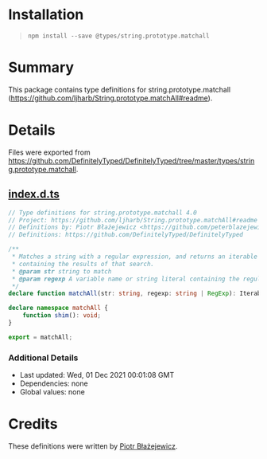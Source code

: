 # Installation
> `npm install --save @types/string.prototype.matchall`

# Summary
This package contains type definitions for string.prototype.matchall (https://github.com/ljharb/String.prototype.matchAll#readme).

# Details
Files were exported from https://github.com/DefinitelyTyped/DefinitelyTyped/tree/master/types/string.prototype.matchall.
## [index.d.ts](https://github.com/DefinitelyTyped/DefinitelyTyped/tree/master/types/string.prototype.matchall/index.d.ts)
````ts
// Type definitions for string.prototype.matchall 4.0
// Project: https://github.com/ljharb/String.prototype.matchAll#readme
// Definitions by: Piotr Błażejewicz <https://github.com/peterblazejewicz>
// Definitions: https://github.com/DefinitelyTyped/DefinitelyTyped

/**
 * Matches a string with a regular expression, and returns an iterable of matches
 * containing the results of that search.
 * @param str string to match
 * @param regexp A variable name or string literal containing the regular expression pattern and flags.
 */
declare function matchAll(str: string, regexp: string | RegExp): IterableIterator<RegExpMatchArray>;

declare namespace matchAll {
    function shim(): void;
}

export = matchAll;

````

### Additional Details
 * Last updated: Wed, 01 Dec 2021 00:01:08 GMT
 * Dependencies: none
 * Global values: none

# Credits
These definitions were written by [Piotr Błażejewicz](https://github.com/peterblazejewicz).
